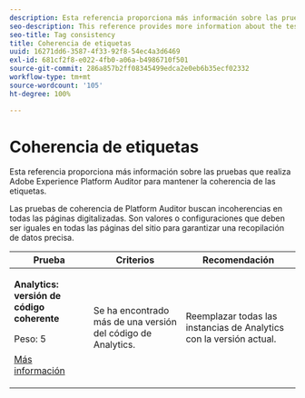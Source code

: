 ```yaml
---
description: Esta referencia proporciona más información sobre las pruebas que realiza Adobe Experience Platform Auditor para mantener la coherencia de las etiquetas.
seo-description: This reference provides more information about the tests Adobe Experience Platform Auditor performs for tag consistency.
seo-title: Tag consistency
title: Coherencia de etiquetas
uuid: 16271dd6-3587-4f33-92f8-54ec4a3d6469
exl-id: 681cf2f8-e022-4fb0-a06a-b4986710f501
source-git-commit: 286a857b2ff08345499edca2e0eb6b35ecf02332
workflow-type: tm+mt
source-wordcount: '105'
ht-degree: 100%

---
```


# Coherencia de etiquetas

Esta referencia proporciona más información sobre las pruebas que realiza Adobe Experience Platform Auditor para mantener la coherencia de las etiquetas.

Las pruebas de coherencia de Platform Auditor buscan incoherencias en todas las páginas digitalizadas. Son valores o configuraciones que deben ser iguales en todas las páginas del sitio para garantizar una recopilación de datos precisa.

<table id="table_4F9ED873BAF741D19BFB0F297B3A1FDB"> 
 <thead> 
  <tr> 
   <th colname="col1" class="entry"> Prueba </th> 
   <th colname="col2" class="entry"> Criterios </th> 
   <th colname="col3" class="entry"> Recomendación </th> 
  </tr>
 </thead>
 <tbody> 
  <tr> 
   <td colname="col1"> 
    <!--
      1.0.1 
    --> <p><b>Analytics: versión de código coherente </b> </p> <p>Peso: 5 </p> <p><a href="https://docs.adobe.com/content/help/es-ES/analytics/implementation/home.html" format="html" scope="external"> Más información</a> </p> </td> 
   <td colname="col2"> <p> Se ha encontrado más de una versión del código de Analytics. </p> </td> 
   <td colname="col3"> <p>Reemplazar todas las instancias de Analytics con la versión actual. </p> </td> 
  </tr> 
 </tbody> 
</table>
